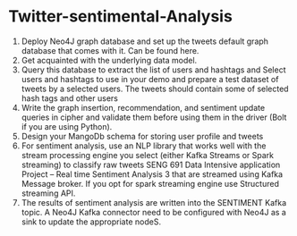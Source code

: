 # Twitter-sentimental-Analysis
1. Deploy Neo4J graph database and set up the tweets default graph database that comes with it. Can be found here.
2. Get acquainted with the underlying data model.
3. Query this database to extract the list of users and hashtags and Select users and hashtags to use in your demo and prepare a test dataset of tweets by a selected users. The tweets should contain some of selected hash tags and other users
4. Write the graph insertion, recommendation, and sentiment update queries in cipher and validate them before using them in the driver (Bolt if you are using Python).
5. Design your MangoDb schema for storing user profile and tweets
6. For sentiment analysis, use an NLP library that works well with the stream processing engine you select (either Kafka Streams or Spark streaming) to classify raw tweets SENG 691 Data Intensive application Project – Real time Sentiment Analysis 3 that are streamed using Kafka Message broker. If you opt for spark streaming engine use Structured streaming API.
7. The results of sentiment analysis are written into the SENTIMENT Kafka topic. A Neo4J Kafka connector need to be configured with Neo4J as a sink to update the appropriate nodeS. 
